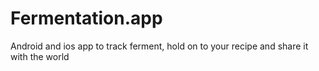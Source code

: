 # Fermentation.app
Android and ios app to track ferment, hold on to your recipe and share it with the world
